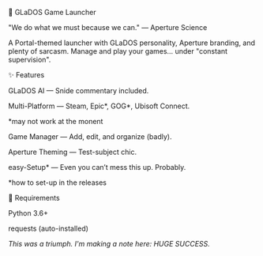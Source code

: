 🤖 GLaDOS Game Launcher

"We do what we must because we can." — Aperture Science

A Portal-themed launcher with GLaDOS personality, Aperture branding, and plenty of sarcasm. Manage and play your games… under "constant supervision".

✨ Features

GLaDOS AI — Snide commentary included.

Multi-Platform — Steam, Epic*, GOG*, Ubisoft Connect.

*may not work at the monent

Game Manager — Add, edit, and organize (badly).

Aperture Theming — Test-subject chic.

easy-Setup* — Even you can’t mess this up. Probably.

*how to set-up in the releases 

🔧 Requirements

Python 3.6+

requests (auto-installed)



*This was a triumph. 
I'm making a note here: HUGE SUCCESS.*
